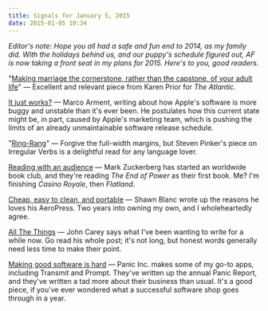 ```yaml
---
title: Signals for January 5, 2015
date: 2015-01-05 10:34
---
```


_Editor's note: Hope you all had a safe and fun end to 2014, as my family did. With the holidays behind us, and our puppy's schedule figured out, AF is now taking a front seat in my plans for 2015. Here's to you, good readers._

"[Making marriage the cornerstone, rather than the capstone, of your adult life](http://www.theatlantic.com/sexes/archive/2013/03/the-case-for-getting-married-young/274293/)" &mdash; Excellent and relevant piece from Karen Prior for _The Atlantic_. 

[It just works?](http://www.marco.org/2015/01/04/apple-lost-functional-high-ground) &mdash; Marco Arment, writing about how Apple's software is more buggy and unstable than it's ever been. He postulates how this current state might be, in part, caused by Apple's marketing team, which is pushing the limits of an already unmaintainable software release schedule. 

"[Ring-Rang](http://pinker.wjh.harvard.edu/articles/media/2000_03_landfall.html)" &mdash; Forgive the full-width margins, but Steven Pinker's piece on Irregular Verbs is a delightful read for any language lover. 

[Reading with an audience](http://www.wired.com/2015/01/mark-zuckerberg-book-club/) &mdash; Mark Zuckerberg has started an worldwide book club, and they're reading _The End of Power_ as their first book. Me? I'm finishing _Casino Royale_, then _Flatland_.

[Cheap, easy to clean, and portable](http://shawnblanc.net/2014/12/the-special-aeropress/) &mdash; Shawn Blanc wrote up the reasons he loves his AeroPress. Two years into owning my own, and I wholeheartedly agree. 

[All The Things](http://fiftyfootshadows.net/2015/01/05/all-the-things/) &mdash; John Carey says what I've been wanting to write for a while now. Go read his whole post; it's not long, but honest words generally need less time to make their point. 

[Making good software is hard](http://www.panic.com/blog/the-2014-panic-report/) &mdash; Panic Inc. makes some of my go-to apps, including Transmit and Prompt. They've written up the annual Panic Report, and they've written a tad more about their business than usual. It's a good piece, if you've ever wondered what a successful software shop goes through in a year. 
